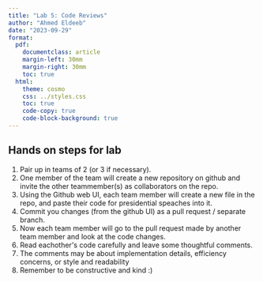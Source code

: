 ```yaml
---
title: "Lab 5: Code Reviews"
author: "Ahmed Eldeeb"
date: "2023-09-29"
format:
  pdf:
    documentclass: article
    margin-left: 30mm
    margin-right: 30mm
    toc: true
  html:
    theme: cosmo
    css: ../styles.css
    toc: true
    code-copy: true
    code-block-background: true
---
```



## Hands on steps for lab

1. Pair up in teams of 2 (or 3 if necessary).
2. One member of the team will create a new repository on github and invite the other teammember(s) as collaborators on the repo.
3. Using the Github web UI, each team member will create a new file in the repo, and paste their code for presidential speaches into it.
4. Commit you changes (from the github UI) as a pull request / separate branch.
5. Now each team member will go to the pull request made by another team member and look at the code changes.
6. Read eachother's code carefully and leave some thoughtful comments.
7. The comments may be about implementation details, efficiency concerns, or style and readability
8. Remember to be constructive and kind :)

